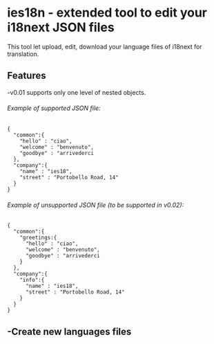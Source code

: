 # ies18n - extended tool to edit your i18next JSON files
This tool let upload, edit, download your language files of i18next for translation.

## Features
-v0.01 supports only one level of nested objects. 
  ###### Example of supported JSON file:
  ```
  {
    "common":{
      "hello" : "ciao",
      "welcome" : "benvenuto",
      "goodbye" : "arrivederci
    },
    "company":{
      "name" : "ies18",
      "street" : "Portobello Road, 14"
    }
  }
  ```
  ###### Example of unsupported JSON file (to be supported in v0.02):
  ```
  {
    "common":{ 
      "greetings:{
        "hello" : "ciao",
        "welcome" : "benvenuto",
        "goodbye" : "arrivederci
      }
    },
    "company":{
      "info":{
        "name" : "ies18",
        "street" : "Portobello Road, 14"
      }
    }
  }
  ```
-Create new languages files
-
